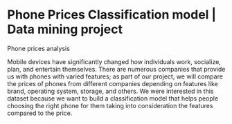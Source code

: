 # Phone Prices Classification model | Data mining project
Phone prices analysis


Mobile devices have significantly changed how individuals work, socialize, plan, and entertain themselves. There are numerous companies that provide us with phones with varied features; as part of our project, we will compare the prices of phones from different companies depending on features like brand, operating system, storage, and others. We were interested in this dataset because we want to build a classification model that helps people choosing the right phone for them taking into consideration the features compared to the price. 


